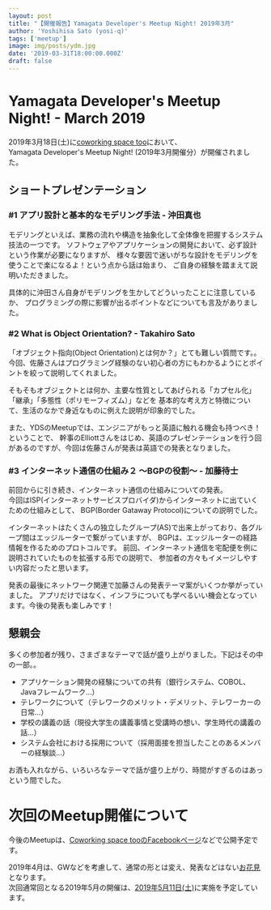 ```yaml
---
layout: post
title: "【開催報告】Yamagata Developer's Meetup Night! 2019年3月"
author: 'Yoshihisa Sato (yosi-q)'
tags: ['meetup']
image: img/posts/ydm.jpg
date: '2019-03-31T18:00:00.000Z'
draft: false
---
```


# Yamagata Developer's Meetup Night! - March 2019

2019年3月18日(土)に[coworking space too](https://www.coworking-too.com/)において、  
Yamagata Developer's Meetup Night! (2019年3月開催分）が開催されました。

## ショートプレゼンテーション

### #1 アプリ設計と基本的なモデリング手法 - 沖田真也

モデリングといえば、業務の流れや構造を抽象化して全体像を把握するシステム技法の一つです。
ソフトウェアやアプリケーションの開発において、必ず設計という作業が必要になりますが、
様々な要因で迷いがちな設計をモデリングを使うことで楽になるよ！という点から話は始まり、
ご自身の経験を踏まえて説明いただきました。

具体的に沖田さん自身がモデリングを生かしてどういったことに注意しているか、
プログラミングの際に影響が出るポイントなどについても言及がありました。


### #2 What is Object Orientation? - Takahiro Sato

「オブジェクト指向(Object Orientation)とは何か？」とても難しい質問です。。  
今回、佐藤さんはプログラミング経験のない初心者の方にもわかるようにとポイントを絞って説明してくれました。

そもそもオブジェクトとは何か、主要な性質としてあげられる「カプセル化」「継承」「多態性（ポリモーフィズム）」などを
基本的な考え方と特徴について、生活のなかで身近なものに例えた説明が印象的でした。

また、YDSのMeetupでは、エンジニアがもっと英語に触れる機会も持つべき！ということで、
幹事のElliottさんをはじめ、英語のプレゼンテーションを行う回があるのですが、今回は佐藤さんが発表は英語での発表となりました。

### #3 インターネット通信の仕組み２ 〜BGPの役割〜 - 加藤待士

前回からに引き続き、インターネット通信の仕組みについての発表。  
今回はISP(インターネットサービスプロバイダ)からインターネットに出ていくための仕組みとして、
BGP(Border Gataway Protocol)についての説明でした。

インターネットはたくさんの独立したグループ(AS)で出来上がっており、各グループ間はエッジルーターで繋がっていますが、
BGPは、エッジルーターの経路情報を作るためのプロトコルです。
前回、インターネット通信を宅配便を例に説明されていたものを拡張する形での説明で、
参加者の方々もイメージしやすい内容だったと思います。

発表の最後にネットワーク関連で加藤さんの発表テーマ案がいくつか挙がっていました。
アプリだけではなく、インフラについても学べるいい機会となっています。今後の発表も楽しみです！


## 懇親会

多くの参加者が残り、さまざまなテーマで話が盛り上がりました。下記はその中の一部。。

- アプリケーション開発の経験についての共有（銀行システム、COBOL、Javaフレームワーク...）
- テレワークについて（テレワークのメリット・デメリット、テレワーカーの日常...）
- 学校の講義の話（現役大学生の講義事情と受講時の想い、学生時代の講義の話...）
- システム会社における採用について（採用面接を担当したことのあるメンバーの経験談...）

お酒も入れながら、いろいろなテーマで話が盛り上がり、時間がすぎるのはあっという間でした。


# 次回のMeetup開催について

今後のMeetupは、[Coworking space tooのFacebookページ](https://www.facebook.com/as.works.2015/)などで公開予定です。

2019年4月は、GWなどを考慮して、通常の形とは変え、発表などはない[お花見](https://www.facebook.com/events/638101526634813/)となります。  
次回通常回となる2019年5月の開催は、[2019年5月11日(土)](https://www.facebook.com/events/2127990203951328/)に実施を予定しています。
